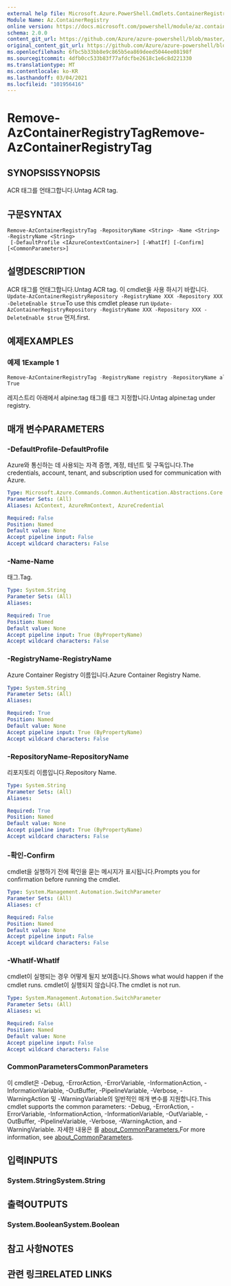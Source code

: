```yaml
---
external help file: Microsoft.Azure.PowerShell.Cmdlets.ContainerRegistry.dll-Help.xml
Module Name: Az.ContainerRegistry
online version: https://docs.microsoft.com/powershell/module/az.containerregistry/Remove-azcontainerregistrytag
schema: 2.0.0
content_git_url: https://github.com/Azure/azure-powershell/blob/master/src/ContainerRegistry/ContainerRegistry/help/Remove-AzContainerRegistryTag.md
original_content_git_url: https://github.com/Azure/azure-powershell/blob/master/src/ContainerRegistry/ContainerRegistry/help/Remove-AzContainerRegistryTag.md
ms.openlocfilehash: 6fbc5b33bb8e9c865b5ea869deed5044ee08198f
ms.sourcegitcommit: 4dfb0cc533b83f77afdcfbe2618c1e6c8d221330
ms.translationtype: MT
ms.contentlocale: ko-KR
ms.lasthandoff: 03/04/2021
ms.locfileid: "101956416"
---
```

# <span data-ttu-id="c9528-101">Remove-AzContainerRegistryTag</span><span class="sxs-lookup"><span data-stu-id="c9528-101">Remove-AzContainerRegistryTag</span></span>

## <span data-ttu-id="c9528-102">SYNOPSIS</span><span class="sxs-lookup"><span data-stu-id="c9528-102">SYNOPSIS</span></span>
<span data-ttu-id="c9528-103">ACR 태그를 언태그합니다.</span><span class="sxs-lookup"><span data-stu-id="c9528-103">Untag ACR tag.</span></span>

## <span data-ttu-id="c9528-104">구문</span><span class="sxs-lookup"><span data-stu-id="c9528-104">SYNTAX</span></span>

```
Remove-AzContainerRegistryTag -RepositoryName <String> -Name <String> -RegistryName <String>
 [-DefaultProfile <IAzureContextContainer>] [-WhatIf] [-Confirm] [<CommonParameters>]
```

## <span data-ttu-id="c9528-105">설명</span><span class="sxs-lookup"><span data-stu-id="c9528-105">DESCRIPTION</span></span>
<span data-ttu-id="c9528-106">ACR 태그를 언태그합니다.</span><span class="sxs-lookup"><span data-stu-id="c9528-106">Untag ACR tag.</span></span>
<span data-ttu-id="c9528-107">이 cmdlet을 사용 하시기 바랍니다. `Update-AzContainerRegistryRepository -RegistryName XXX -Repository XXX -DeleteEnable $true`</span><span class="sxs-lookup"><span data-stu-id="c9528-107">To use this cmdlet please run `Update-AzContainerRegistryRepository -RegistryName XXX -Repository XXX -DeleteEnable $true`</span></span>
<span data-ttu-id="c9528-108">먼저.</span><span class="sxs-lookup"><span data-stu-id="c9528-108">first.</span></span>

## <span data-ttu-id="c9528-109">예제</span><span class="sxs-lookup"><span data-stu-id="c9528-109">EXAMPLES</span></span>

### <span data-ttu-id="c9528-110">예제 1</span><span class="sxs-lookup"><span data-stu-id="c9528-110">Example 1</span></span>
```powershell
Remove-AzContainerRegistryTag -RegistryName registry -RepositoryName alpine -Name latest
True
```

<span data-ttu-id="c9528-111">레지스트리 아래에서 alpine:tag 태그를 태그 지정합니다.</span><span class="sxs-lookup"><span data-stu-id="c9528-111">Untag alpine:tag under registry.</span></span>

## <span data-ttu-id="c9528-112">매개 변수</span><span class="sxs-lookup"><span data-stu-id="c9528-112">PARAMETERS</span></span>

### <span data-ttu-id="c9528-113">-DefaultProfile</span><span class="sxs-lookup"><span data-stu-id="c9528-113">-DefaultProfile</span></span>
<span data-ttu-id="c9528-114">Azure와 통신하는 데 사용되는 자격 증명, 계정, 테넌트 및 구독입니다.</span><span class="sxs-lookup"><span data-stu-id="c9528-114">The credentials, account, tenant, and subscription used for communication with Azure.</span></span>

```yaml
Type: Microsoft.Azure.Commands.Common.Authentication.Abstractions.Core.IAzureContextContainer
Parameter Sets: (All)
Aliases: AzContext, AzureRmContext, AzureCredential

Required: False
Position: Named
Default value: None
Accept pipeline input: False
Accept wildcard characters: False
```

### <span data-ttu-id="c9528-115">-Name</span><span class="sxs-lookup"><span data-stu-id="c9528-115">-Name</span></span>
<span data-ttu-id="c9528-116">태그.</span><span class="sxs-lookup"><span data-stu-id="c9528-116">Tag.</span></span>

```yaml
Type: System.String
Parameter Sets: (All)
Aliases:

Required: True
Position: Named
Default value: None
Accept pipeline input: True (ByPropertyName)
Accept wildcard characters: False
```

### <span data-ttu-id="c9528-117">-RegistryName</span><span class="sxs-lookup"><span data-stu-id="c9528-117">-RegistryName</span></span>
<span data-ttu-id="c9528-118">Azure Container Registry 이름입니다.</span><span class="sxs-lookup"><span data-stu-id="c9528-118">Azure Container Registry Name.</span></span>

```yaml
Type: System.String
Parameter Sets: (All)
Aliases:

Required: True
Position: Named
Default value: None
Accept pipeline input: True (ByPropertyName)
Accept wildcard characters: False
```

### <span data-ttu-id="c9528-119">-RepositoryName</span><span class="sxs-lookup"><span data-stu-id="c9528-119">-RepositoryName</span></span>
<span data-ttu-id="c9528-120">리포지토리 이름입니다.</span><span class="sxs-lookup"><span data-stu-id="c9528-120">Repository Name.</span></span>

```yaml
Type: System.String
Parameter Sets: (All)
Aliases:

Required: True
Position: Named
Default value: None
Accept pipeline input: True (ByPropertyName)
Accept wildcard characters: False
```

### <span data-ttu-id="c9528-121">-확인</span><span class="sxs-lookup"><span data-stu-id="c9528-121">-Confirm</span></span>
<span data-ttu-id="c9528-122">cmdlet을 실행하기 전에 확인을 묻는 메시지가 표시됩니다.</span><span class="sxs-lookup"><span data-stu-id="c9528-122">Prompts you for confirmation before running the cmdlet.</span></span>

```yaml
Type: System.Management.Automation.SwitchParameter
Parameter Sets: (All)
Aliases: cf

Required: False
Position: Named
Default value: None
Accept pipeline input: False
Accept wildcard characters: False
```

### <span data-ttu-id="c9528-123">-WhatIf</span><span class="sxs-lookup"><span data-stu-id="c9528-123">-WhatIf</span></span>
<span data-ttu-id="c9528-124">cmdlet이 실행되는 경우 어떻게 될지 보여줍니다.</span><span class="sxs-lookup"><span data-stu-id="c9528-124">Shows what would happen if the cmdlet runs.</span></span>
<span data-ttu-id="c9528-125">cmdlet이 실행되지 않습니다.</span><span class="sxs-lookup"><span data-stu-id="c9528-125">The cmdlet is not run.</span></span>

```yaml
Type: System.Management.Automation.SwitchParameter
Parameter Sets: (All)
Aliases: wi

Required: False
Position: Named
Default value: None
Accept pipeline input: False
Accept wildcard characters: False
```

### <span data-ttu-id="c9528-126">CommonParameters</span><span class="sxs-lookup"><span data-stu-id="c9528-126">CommonParameters</span></span>
<span data-ttu-id="c9528-127">이 cmdlet은 -Debug, -ErrorAction, -ErrorVariable, -InformationAction, -InformationVariable, -OutBuffer, -PipelineVariable, -Verbose, -WarningAction 및 -WarningVariable의 일반적인 매개 변수를 지원합니다.</span><span class="sxs-lookup"><span data-stu-id="c9528-127">This cmdlet supports the common parameters: -Debug, -ErrorAction, -ErrorVariable, -InformationAction, -InformationVariable, -OutVariable, -OutBuffer, -PipelineVariable, -Verbose, -WarningAction, and -WarningVariable.</span></span> <span data-ttu-id="c9528-128">자세한 내용은 를 [about_CommonParameters.](http://go.microsoft.com/fwlink/?LinkID=113216)</span><span class="sxs-lookup"><span data-stu-id="c9528-128">For more information, see [about_CommonParameters](http://go.microsoft.com/fwlink/?LinkID=113216).</span></span>

## <span data-ttu-id="c9528-129">입력</span><span class="sxs-lookup"><span data-stu-id="c9528-129">INPUTS</span></span>

### <span data-ttu-id="c9528-130">System.String</span><span class="sxs-lookup"><span data-stu-id="c9528-130">System.String</span></span>

## <span data-ttu-id="c9528-131">출력</span><span class="sxs-lookup"><span data-stu-id="c9528-131">OUTPUTS</span></span>

### <span data-ttu-id="c9528-132">System.Boolean</span><span class="sxs-lookup"><span data-stu-id="c9528-132">System.Boolean</span></span>

## <span data-ttu-id="c9528-133">참고 사항</span><span class="sxs-lookup"><span data-stu-id="c9528-133">NOTES</span></span>

## <span data-ttu-id="c9528-134">관련 링크</span><span class="sxs-lookup"><span data-stu-id="c9528-134">RELATED LINKS</span></span>
